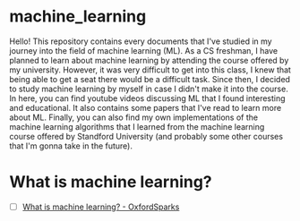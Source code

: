 # machine_learning

Hello! This repository contains every documents that I've studied in my journey into the field of machine learning (ML). As a CS freshman, I have planned to learn about machine learning by attending the course offered by my university. However, it was very difficult to get into this class, I knew that being able to get a seat there would be a difficult task. Since then, I decided to study machine learning by myself in case I didn't make it into the course. In here, you can find youtube videos discussing ML that I found interesting and educational. It also contains some papers that I've read to learn more about ML. Finally, you can also find my own implementations of the machine learning algorithms that I learned from the machine learning course offered by Standford University (and probably some other courses that I'm gonna take in the future).

# What is machine learning?
- [ ] [What is machine learning? - OxfordSparks](https://www.youtube.com/watch?v=f_uwKZIAeM0)
